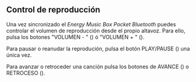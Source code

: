 ## Control de reproducción

Una vez sincronizado el *Energy Music Box Pocket Bluetooth* puedes controlar el volumen de reproducción desde el propio altavoz. Para ello, pulsa los botones "VOLUMEN - " () ó "VOLUMEN + " ().

Para pausar o reanudar la reprodución, pulsa el botón PLAY/PAUSE () una única vez.

Para avanzar o retroceder una canción pulsa los botones de AVANCE () o RETROCESO ().

